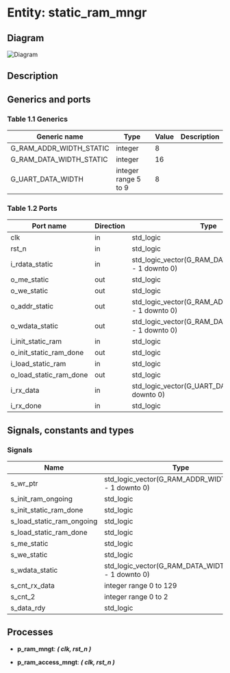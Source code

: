 # Entity: static_ram_mngr
## Diagram
![Diagram](static_ram_mngr.svg "Diagram")
## Description
## Generics and ports
### Table 1.1 Generics
| Generic name            | Type                 | Value | Description |
| ----------------------- | -------------------- | ----- | ----------- |
| G_RAM_ADDR_WIDTH_STATIC | integer              | 8     |             |
| G_RAM_DATA_WIDTH_STATIC | integer              | 16    |             |
| G_UART_DATA_WIDTH       | integer range 5 to 9 | 8     |             |
### Table 1.2 Ports
| Port name              | Direction | Type                                                   | Description |
| ---------------------- | --------- | ------------------------------------------------------ | ----------- |
| clk                    | in        | std_logic                                              |             |
| rst_n                  | in        | std_logic                                              |             |
| i_rdata_static         | in        | std_logic_vector(G_RAM_DATA_WIDTH_STATIC - 1 downto 0) |             |
| o_me_static            | out       | std_logic                                              |             |
| o_we_static            | out       | std_logic                                              |             |
| o_addr_static          | out       | std_logic_vector(G_RAM_ADDR_WIDTH_STATIC - 1 downto 0) |             |
| o_wdata_static         | out       | std_logic_vector(G_RAM_DATA_WIDTH_STATIC - 1 downto 0) |             |
| i_init_static_ram      | in        | std_logic                                              |             |
| o_init_static_ram_done | out       | std_logic                                              |             |
| i_load_static_ram      | in        | std_logic                                              |             |
| o_load_static_ram_done | out       | std_logic                                              |             |
| i_rx_data              | in        | std_logic_vector(G_UART_DATA_WIDTH - 1 downto 0)       |             |
| i_rx_done              | in        | std_logic                                              |             |
## Signals, constants and types
### Signals
| Name                      | Type                                                   | Description |
| ------------------------- | ------------------------------------------------------ | ----------- |
| s_wr_ptr                  | std_logic_vector(G_RAM_ADDR_WIDTH_STATIC - 1 downto 0) |             |
| s_init_ram_ongoing        | std_logic                                              |             |
| s_init_static_ram_done    | std_logic                                              |             |
| s_load_static_ram_ongoing | std_logic                                              |             |
| s_load_static_ram_done    | std_logic                                              |             |
| s_me_static               | std_logic                                              |             |
| s_we_static               | std_logic                                              |             |
| s_wdata_static            | std_logic_vector(G_RAM_DATA_WIDTH_STATIC - 1 downto 0) |             |
| s_cnt_rx_data             | integer range 0 to 129                                 |             |
| s_cnt_2                   | integer range 0 to 2                                   |             |
| s_data_rdy                | std_logic                                              |             |
## Processes
- **p_ram_mngt**: ***( clk, rst_n )***

- **p_ram_access_mngt**: ***( clk, rst_n )***

